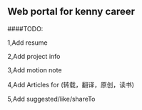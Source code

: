

Web portal for kenny career
------------------

####TODO:

1,Add resume

2,Add project info

3,Add motion note

4,Add Articles for (转载，翻译，原创，读书)

5,Add suggested/like/shareTo


